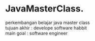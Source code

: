 # JavaMasterClass. 
perkembangan belajar java master class </br> 
tujuan akhir : develope software habbit </br> 
main goal : software engineer </br> 
